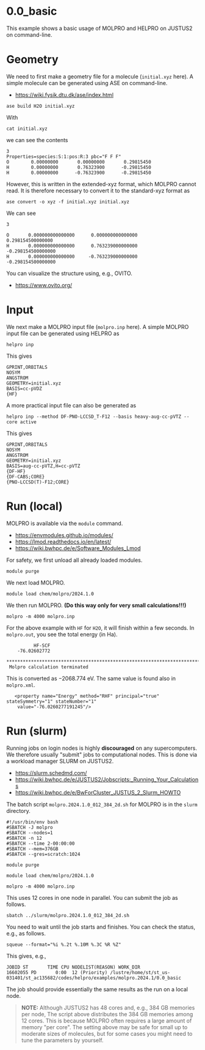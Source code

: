 # 0.0_basic

This example shows a basic usage of MOLPRO and HELPRO on JUSTUS2 on command-line.

# Geometry

We need to first make a geometry file for a molecule (`initial.xyz` here).
A simple molecule can be generated using ASE on command-line.

- https://wiki.fysik.dtu.dk/ase/index.html

```
ase build H2O initial.xyz
```
With
```
cat initial.xyz
```
we can see the contents
```
3
Properties=species:S:1:pos:R:3 pbc="F F F"
O        0.00000000       0.00000000       0.29815450
H        0.00000000       0.76323900      -0.29815450
H        0.00000000      -0.76323900      -0.29815450
```
However, this is written in the extended-xyz format, which MOLPRO cannot read.
It is therefore necessary to convert it to the standard-xyz format as
```
ase convert -o xyz -f initial.xyz initial.xyz
```
We can see
```
3

O       0.000000000000000      0.000000000000000      0.298154500000000
H       0.000000000000000      0.763239000000000     -0.298154500000000
H       0.000000000000000     -0.763239000000000     -0.298154500000000
```
You can visualize the structure using, e.g., OVITO.

- https://www.ovito.org/

# Input

We next make a MOLPRO input file (`molpro.inp` here).
A simple MOLPRO input file can be generated using HELPRO as
```
helpro inp
```
This gives
```
GPRINT,ORBITALS
NOSYM
ANGSTROM
GEOMETRY=initial.xyz
BASIS=cc-pVDZ
{HF}
```
A more practical input file can also be generated as
```
helpro inp --method DF-PNO-LCCSD_T-F12 --basis heavy-aug-cc-pVTZ --core active
```
This gives
```
GPRINT,ORBITALS
NOSYM
ANGSTROM
GEOMETRY=initial.xyz
BASIS=aug-cc-pVTZ,H=cc-pVTZ
{DF-HF}
{DF-CABS;CORE}
{PNO-LCCSD(T)-F12;CORE}
```

# Run (local)

MOLPRO is available via the `module` command.

- https://envmodules.github.io/modules/
- https://lmod.readthedocs.io/en/latest/
- https://wiki.bwhpc.de/e/Software_Modules_Lmod

For safety, we first unload all already loaded modules.
```
module purge
```
We next load MOLPRO.
```
module load chem/molpro/2024.1.0
```
We then run MOLPRO. **(Do this way only for very small calculations!!!)**
```
molpro -m 4000 molpro.inp
```
For the above example with `HF` for `H2O`, it will finish within a few seconds.
In `molpro.out`, you see the total energy (in Ha).
```
          HF-SCF
    -76.02602772
 **********************************************************************************************************************************
 Molpro calculation terminated
 ```
 This is converted as −2068.774 eV.
 The same value is found also in `molpro.xml`.
 ```
    <property name="Energy" method="RHF" principal="true" stateSymmetry="1" stateNumber="1"
     value="-76.0260277191245"/>
```

# Run (slurm)

Running jobs on login nodes is highly **discouraged** on any supercomputers.
We therefore usually "submit" jobs to computational nodes.
This is done via a workload manager SLURM on JUSTUS2.

- https://slurm.schedmd.com/
- https://wiki.bwhpc.de/e/JUSTUS2/Jobscripts:_Running_Your_Calculations
- https://wiki.bwhpc.de/e/BwForCluster_JUSTUS_2_Slurm_HOWTO

The batch script `molpro.2024.1.0_012_384_2d.sh` for MOLPRO is in the `slurm` directory.
```
#!/usr/bin/env bash
#SBATCH -J molpro
#SBATCH --nodes=1
#SBATCH -n 12
#SBATCH --time 2-00:00:00
#SBATCH --mem=376GB
#SBATCH --gres=scratch:1024

module purge

module load chem/molpro/2024.1.0

molpro -m 4000 molpro.inp
```
This uses 12 cores in one node in parallel.
You can submit the job as follows.
```
sbatch ../slurm/molpro.2024.1.0_012_384_2d.sh
```
You need to wait until the job starts and finishes.
You can check the status, e.g., as follows.
```
squeue --format="%i %.2t %.10M %.3C %R %Z"
```
This gives, e.g.,
```
JOBID ST       TIME CPU NODELIST(REASON) WORK_DIR
16602055 PD       0:00  12 (Priority) /lustre/home/st/st_us-031401/st_ac135682/codes/helpro/examples/molpro.2024.1/0.0_basic
```
The job should provide essentially the same results as the run on a local node.

> **NOTE:**
> Although JUSTUS2 has 48 cores and, e.g., 384 GB memories per node,
> The script above distributes the 384 GB memories among 12 cores.
> This is because MOLPRO often requires a large amount of memory "per core".
> The setting above may be safe for small up to moderate sizes of molecules,
> but for some cases you might need to tune the parameters by yourself.
